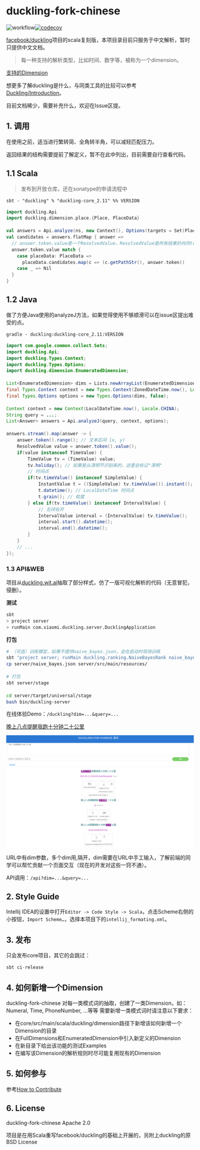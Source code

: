 # duckling-fork-chinese
![workflow](https://github.com/XiaoMi/MiNLP/actions/workflows/duckling.yml/badge.svg)[![codecov](https://codecov.io/gh/du00cs/MiNLP/branch/main/graph/badge.svg?token=5CFWSYJHG7)](https://codecov.io/gh/du00cs/MiNLP)

[facebook/duckling](https://github.com/facebook/duckling)项目的scala复刻版，本项目录目前只服务于中文解析，暂时只提供中文文档。

> 每一种支持的解析类型，比如时间、数字等，被称为一个dimension。

[支持的Dimension](./doc/支持的Dimension.md)

想更多了解duckling是什么，与同类工具的比较可以参考[Duckling/Introduction](https://duckling.wit.ai/#introduction)。

目前文档稀少，需要补充什么，欢迎在Issue区提。

## 1. 调用

在使用之前，适当进行繁转简、全角转半角，可以减轻匹配压力。

返回结果的结构需要提前了解定义，暂不在此中列出，目前需要自行查看代码。

## 1.1 Scala

> 发布到开放仓库，还在sonatype的申请流程中

```
sbt - "duckling" % "duckling-core_2.11" %% VERSION
```

```scala
import duckling.Api
import duckling.dimension.place.{Place, PlaceData}

val answers = Api.analyze(ns, new Context(), Options(targets = Set(Place)))
val candidates = answers.flatMap { answer =>
  // answer.token.value是一个ResolvedValue，ResolvedValue是所有结果的共同trait，需要强转/匹配至实现
  answer.token.value match {
    case placeData: PlaceData =>
      placeData.candidates.map(c => (c.getPathStr(), answer.token))
    case _ => Nil
  }
}
```

## 1.2 Java

做了方便Java使用的analyzeJ方法，如果觉得使用不够顺滑可以在issue区提出难受的点。

```
gradle - duckling:duckling-core_2.11:VERSION
```

```java
import com.google.common.collect.Sets;
import duckling.Api;
import duckling.Types.Context;
import duckling.Types.Options;
import duckling.dimension.EnumeratedDimension;

List<EnumeratedDimension> dims = Lists.newArrayList(EnumeratedDimension.Time, EnumeratedDimension.Duration);
final Types.Context context = new Types.Context(ZonedDateTime.now(), Locale.CHINA);
final Types.Options options = new Types.Options(dims, false);

Context context = new Context(LocalDateTime.now(), Locale.CHINA);
String query = ...;
List<Answer> answers = Api.analyzeJ(query, context, options);

answers.stream().map(answer -> {
    answer.token().range(); // 文本区间 [x, y)
    ResolvedValue value = answer.token().value();
    if(value instanceof TimeValue) {
        TimeValue tv = (TimeValue) value;
        tv.holiday(); // 如果是从清明节识别来的，这里会标记"清明"
        // 时间点
        if(tv.timeValue() instanceof SimpleValue) {
            InstantValue t = ((SimpleValue) tv.timeValue()).instant();
            t.datetime(); // LocalDateTime 时间点
            t.grain(); // 粒度
        } else if(tv.timeValue() instanceof IntervalValue) {
            // 左闭右开
            IntervalValue interval = (IntervalValue) tv.timeValue();
            interval.start().datetime();
            interval.end().datetime();
        }
    }
    // ...
});
```

### 1.3 API&WEB

项目从[duckling.wit.ai](https://duckling.wit.ai/)抽取了部分样式，仿了一版可视化解析的代码（无意冒犯，侵删）。

**测试**

```bash
sbt
> project server
> runMain com.xiaomi.duckling.server.DucklingApplication
```

**打包**

```bash
# （可选）训练模型，如果不提供naive_bayes.json，会在启动时现场训练
sbt "project server; runMain duckling.ranking.NaiveBayesRank naive_bayes.json"
cp server/naive_bayes.json server/src/main/resources/

# 打包
sbt server/stage

cd server/target/universal/stage
bash bin/duckling-server
```



在线体验Demo：`/duckling?dim=...&query=...`

[晚上八点提醒我跑十分钟二十公里](https://duckling-preview.ai.xiaomi.com/)

![示例Query](./doc/web_query.png)


URL中有dim参数，多个dim用,隔开，dim需要在URL中手工输入，了解前端的同学可以帮忙贡献一个页面交互（现在的开发对这些一窍不通）。

API调用：`/api?dim=...&query=...` 

## 2. Style Guide

Intellij IDEA的设置中打开`Editor -> Code Style -> Scala`，点击Scheme右侧的小按钮，`Import Scheme…`，选择本项目下的`intellij_formating.xml`。

## 3. 发布

只会发布core项目，其它的会跳过：

```scala
sbt ci-release
```

## 4. 如何新增一个Dimension

duckling-fork-chinese 对每一类模式词的抽取，创建了一类Dimension，如：Numeral, Time, PhoneNumber, ...等等
需要新增一类模式词时请注意以下要求：

- 在core/src/main/scala/duckling/dimension路径下新增该如何新增一个Dimension的目录
- 在FullDimensions和EnumeratedDimension中引入新定义的Dimension
- 在新目录下给出该功能的测试Examples
- 在编写该Dimension的解析规则时尽可能复用现有的Dimension

## 5. 如何参与

参考[How to Contribute](./doc/CONTRIBUTING.md)

## 6. License

duckling-fork-chinese Apache 2.0

项目是在用Scala重写facebook/duckling的基础上开展的，另附上duckling的原BSD License
